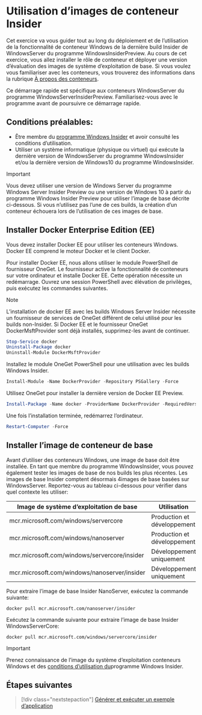 
# <a name="using-insider-container-images"></a>Utilisation d’images de conteneur Insider

Cet exercice va vous guider tout au long du déploiement et de l’utilisation de la fonctionnalité de conteneur Windows de la dernière build Insider de WindowsServer du programme WindowsInsiderPreview. Au cours de cet exercice, vous allez installer le rôle de conteneur et déployer une version d’évaluation des images de système d’exploitation de base. Si vous voulez vous familiariser avec les conteneurs, vous trouverez des informations dans la rubrique [À propos des conteneurs](../about/index.md).

Ce démarrage rapide est spécifique aux conteneurs WindowsServer du programme WindowsServerInsiderPreview. Familiarisez-vous avec le programme avant de poursuivre ce démarrage rapide.

## <a name="prerequisites"></a>Conditions préalables:

- Être membre du [programme Windows Insider](https://insider.windows.com/GettingStarted) et avoir consulté les conditions d’utilisation.
- Utiliser un système informatique (physique ou virtuel) qui exécute la dernière version de WindowsServer du programme WindowsInsider et/ou la dernière version de Windows10 du programme WindowsInsider.

> [!IMPORTANT]
> Vous devez utiliser une version de Windows Server du programme Windows Server Insider Preview ou une version de Windows 10 à partir du programme Windows Insider Preview pour utiliser l’image de base décrite ci-dessous. Si vous n’utilisez pas l’une de ces builds, la création d’un conteneur échouera lors de l’utilisation de ces images de base.

## <a name="install-docker-enterprise-edition-ee"></a>Installer Docker Enterprise Edition (EE)

Vous devez installer Docker EE pour utiliser les conteneurs Windows. Docker EE comprend le moteur Docker et le client Docker.

Pour installer Docker EE, nous allons utiliser le module PowerShell de fournisseur OneGet. Le fournisseur active la fonctionnalité de conteneurs sur votre ordinateur et installe Docker EE. Cette opération nécessite un redémarrage. Ouvrez une session PowerShell avec élévation de privilèges, puis exécutez les commandes suivantes.

> [!NOTE]
> L’installation de docker EE avec les builds Windows Server Insider nécessite un fournisseur de services de OneGet différent de celui utilisé pour les builds non-Insider. Si Docker EE et le fournisseur OneGet DockerMsftProvider sont déjà installés, supprimez-les avant de continuer.

```powershell
Stop-Service docker
Uninstall-Package docker
Uninstall-Module DockerMsftProvider
```

Installez le module OneGet PowerShell pour une utilisation avec les builds Windows Insider.

```powershell
Install-Module -Name DockerProvider -Repository PSGallery -Force
```

Utilisez OneGet pour installer la dernière version de Docker EE Preview.

```powershell
Install-Package -Name docker -ProviderName DockerProvider -RequiredVersion Preview
```

Une fois l’installation terminée, redémarrez l’ordinateur.

```powershell
Restart-Computer -Force
```

## <a name="install-base-container-image"></a>Installer l’image de conteneur de base

Avant d’utiliser des conteneurs Windows, une image de base doit être installée. En tant que membre du programme WindowsInsider, vous pouvez également tester les images de base de nos builds les plus récentes. Les images de base Insider comptent désormais 4images de base basées sur WindowsServer. Reportez-vous au tableau ci-dessous pour vérifier dans quel contexte les utiliser:

| Image de système d’exploitation de base                       | Utilisation                      |
|-------------------------------------|----------------------------|
| mcr.microsoft.com/windows/servercore         | Production et développement |
| mcr.microsoft.com/windows/nanoserver              | Production et développement |
| mcr.microsoft.com/windows/servercore/insider | Développement uniquement           |
| mcr.microsoft.com/windows/nanoserver/insider        | Développement uniquement           |

Pour extraire l’image de base Insider NanoServer, exécutez la commande suivante:

```console
docker pull mcr.microsoft.com/nanoserver/insider
```

Exécutez la commande suivante pour extraire l’image de base Insider WindowsServerCore:

```console
docker pull mcr.microsoft.com/windows/servercore/insider
```

> [!IMPORTANT]
> Prenez connaissance de l’image du système [](../EULA.md ) d’exploitation conteneurs Windows et des [conditions d’utilisation du](https://www.microsoft.com/software-download/windowsinsiderpreviewserver)programme Windows Insider.

## <a name="next-steps"></a>Étapes suivantes

> [!div class="nextstepaction"]
> [Générer et exécuter un exemple d’application](./Nano-RS3-.NET-Core-and-PS.md)
